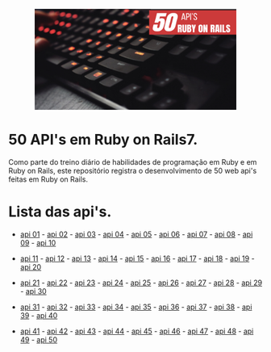 <p align="center"><img src="https://github.com/Adyson-Lima/50_APIs_rails7/blob/main/50(1).png" alt="logo" width="400" height="200"></p>

# 50 API's em Ruby on Rails7.

Como parte do treino diário de habilidades de programação em Ruby e em Ruby on Rails, este repositório registra o desenvolvimento de 50 web api's feitas em Ruby on Rails.

# Lista das api's.
- <a href="https://github.com/Adyson-Lima/microcontrollers_api">api 01</a> - <a href="https://github.com/Adyson-Lima/airplanes_api">api 02</a> - <a href="https://github.com/Adyson-Lima/users_api">api 03</a> - <a href="https://github.com/Adyson-Lima/cars_api">api 04</a> - <a href="https://github.com/Adyson-Lima/books_api">api 05</a> - <a href="https://github.com/Adyson-Lima/systems_api">api 06</a> - <a href="https://github.com/Adyson-Lima/frameworks_api">api 07</a> - <a href="https://github.com/Adyson-Lima/electronics_components_api">api 08</a> - <a href="https://github.com/Adyson-Lima/capacitors_api">api 09</a> - <a href="https://github.com/Adyson-Lima/tools_api">api 10</a>

- <a href="https://github.com/Adyson-Lima/projects_api">api 11</a> - <a href="https://github.com/Adyson-Lima/languages_api">api 12</a> - <a href="https://github.com/Adyson-Lima/controle_voos_api">api 13</a> - <a href="https://github.com/Adyson-Lima/courses_api">api 14</a> - <a href="https://github.com/Adyson-Lima/resistors_api">api 15</a> - <a href="https://github.com/Adyson-Lima/subjects_api">api 16</a> - <a href="https://github.com/Adyson-Lima/lamps_api">api 17</a> - <a href="https://github.com/Adyson-Lima/multimeters_api">api 18</a> - <a href="https://github.com/Adyson-Lima/mouses_api">api 19</a> - <a href="https://github.com/Adyson-Lima/trucks_api">api 20</a>

- <a href="https://github.com/Adyson-Lima/sites_api">api 21</a> - <a href="https://github.com/Adyson-Lima/bsds_api">api 22</a> - <a href="https://github.com/Adyson-Lima/heroes1_api">api 23</a> - <a href="https://github.com/Adyson-Lima/balls_api">api 24</a> - <a href="https://github.com/Adyson-Lima/mk_fighters_api">api 25</a> - <a href="https://github.com/Adyson-Lima/heroes2_api">api 26</a> - <a href="https://github.com/Adyson-Lima/foods_api">api 27</a> - <a href="https://github.com/Adyson-Lima/erlideas_api">api 28</a> - <a href="https://github.com/Adyson-Lima/jobs_api">api 29</a> - <a href="https://github.com/Adyson-Lima/guis_api">api 30</a>

- <a href="https://github.com/Adyson-Lima/dogs_api">api 31</a> - <a href="https://github.com/Adyson-Lima/sports_api">api 32</a> - <a href="https://github.com/Adyson-Lima/arduinos_api">api 33</a> - <a href="https://github.com/Adyson-Lima/motorcycles_api">api 34</a> - <a href="https://github.com/Adyson-Lima/engine_parts_api">api 35</a> - <a href="https://github.com/Adyson-Lima/mainframe_ideas_api">api 36</a> - <a href="https://github.com/Adyson-Lima/estates_api">api 37</a> - <a href="https://github.com/Adyson-Lima/hardwares_api">api 38</a> - <a href="https://github.com/Adyson-Lima/websites_api">api 39</a> - <a href="https://github.com/Adyson-Lima/services_api">api 40</a>

- <a href="">api 41</a> - <a href="">api 42</a> - <a href="">api 43</a> - <a href="">api 44</a> - <a href="">api 45</a> - <a href="">api 46</a> - <a href="">api 47</a> - <a href="">api 48</a> - <a href="">api 49</a> - <a href="">api 50</a>
